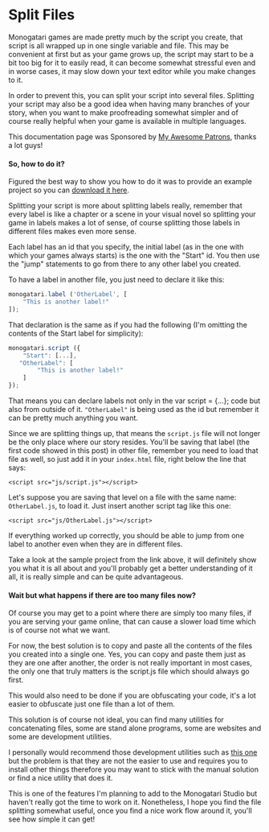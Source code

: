 # Split Files

Monogatari games are made pretty much by the script you create, that script is all wrapped up in one single variable and file. This may be convenient at first but as your game grows up, the script may start to be a bit too big for it to easily read, it can become somewhat stressful even and in worse cases, it may slow down your text editor while you make changes to it.

In order to prevent this, you can split your script into several files. Splitting your script may also be a good idea when having many branches of your story, when you want to make proofreading somewhat simpler and of course really helpful when your game is available in multiple languages.

This documentation page was Sponsored by [My Awesome Patrons](https://www.patreon.com/Hyuchia), thanks a lot guys!

#### So, how to do it?

Figured the best way to show you how to do it was to provide an example project so you can [download it here](https://web.tresorit.com/l#bodWbeyU-QOWNb7Iuo3XZQ).

Splitting your script is more about splitting labels really, remember that every label is like a chapter or a scene in your visual novel so splitting your game in labels makes a lot of sense, of course splitting those labels in different files makes even more sense.

Each label has an id that you specify, the initial label \(as in the one with which your games always starts\) is the one with the "Start" id. You then use the "jump" statements to go from there to any other label you created.

To have a label in another file, you just need to declare it like this:

```javascript
monogatari.label ('OtherLabel', [
    "This is another label!"
]);
```

That declaration is the same as if you had the following \(I'm omitting the contents of the Start label for simplicity\):

```javascript
monogatari.script ({
    "Start": [...],
   "OtherLabel": [
        "This is another label!"     
    ]
});
```

That means you can declare labels not only in the var script = {...}; code but also from outside of it. `"OtherLabel"` is being used as the id but remember it can be pretty much anything you want.

Since we are splitting things up, that means the `script.js` file will not longer be the only place where our story resides. You'll be saving that label \(the first code showed in this post\) in other file, remember you need to load that file as well, so just add it in your `index.html` file, right below the line that says:

```markup
<script src="js/script.js"></script>
```

Let's suppose you are saving that level on a file with the same name: `OtherLabel.js`, to load it. Just insert another script tag like this one:

```markup
<script src="js/OtherLabel.js"></script>
```

If everything worked up correctly, you should be able to jump from one label to another even when they are in different files.

Take a look at the sample project from the link above, it will definitely show you what it is all about and you'll probably get a better understanding of it all, it is really simple and can be quite advantageous.

#### Wait but what happens if there are too many files now?

Of course you may get to a point where there are simply too many files, if you are serving your game online, that can cause a slower load time which is of course not what we want.

For now, the best solution is to copy and paste all the contents of the files you created into a single one. Yes, you can copy and paste them just as they are one after another, the order is not really important in most cases, the only one that truly matters is the script.js file which should always go first.

This would also need to be done if you are obfuscating your code, it's a lot easier to obfuscate just one file than a lot of them.

This solution is of course not ideal, you can find many utilities for concatenating files, some are stand alone programs, some are websites and some are development utilities.

I personally would recommend those development utilities such as [this one](https://www.npmjs.com/package/gulp-concat/) but the problem is that they are not the easier to use and requires you to install other things therefore you may want to stick with the manual solution or find a nice utility that does it.

This is one of the features I'm planning to add to the Monogatari Studio but haven't really got the time to work on it. Nonetheless, I hope you find the file splitting somewhat useful, once you find a nice work flow around it, you'll see how simple it can get!

